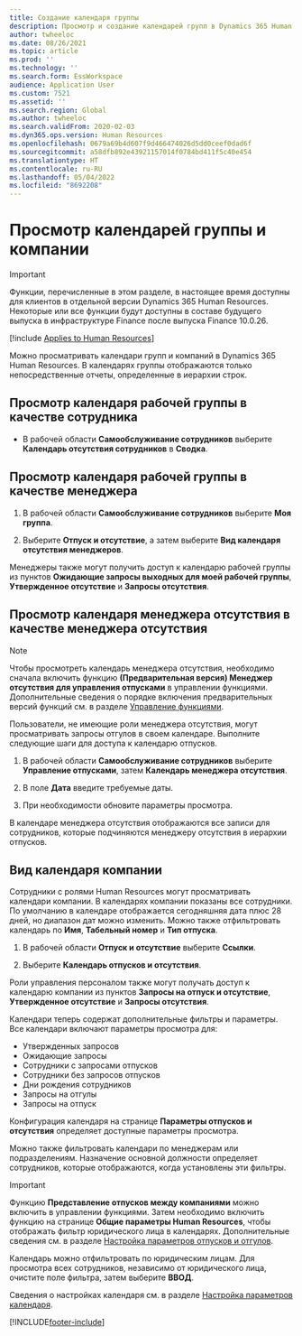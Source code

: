 ```yaml
---
title: Создание календаря группы
description: Просмотр и создание календарей групп в Dynamics 365 Human Resources.
author: twheeloc
ms.date: 08/26/2021
ms.topic: article
ms.prod: ''
ms.technology: ''
ms.search.form: EssWorkspace
audience: Application User
ms.custom: 7521
ms.assetid: ''
ms.search.region: Global
ms.author: twheeloc
ms.search.validFrom: 2020-02-03
ms.dyn365.ops.version: Human Resources
ms.openlocfilehash: 0679a69b4d607f9d466474026d5dd0ceef0dad6f
ms.sourcegitcommit: a58dfb892e43921157014f0784bd411f5c40e454
ms.translationtype: HT
ms.contentlocale: ru-RU
ms.lasthandoff: 05/04/2022
ms.locfileid: "8692208"
---
```

# <a name="view-team-and-company-calendars"></a>Просмотр календарей группы и компании

>[!Important]
>Функции, перечисленные в этом разделе, в настоящее время доступны для клиентов в отдельной версии Dynamics 365 Human Resources. Некоторые или все функции будут доступны в составе будущего выпуска в инфраструктуре Finance после выпуска Finance 10.0.26.

[!include [Applies to Human Resources](../includes/applies-to-hr.md)]

Можно просматривать календари групп и компаний в Dynamics 365 Human Resources. В календарях группы отображаются только непосредственные отчеты, определенные в иерархии строк.

## <a name="view-your-team-calendar-as-an-employee"></a>Просмотр календаря рабочей группы в качестве сотрудника

- В рабочей области **Самообслуживание сотрудников** выберите **Календарь отсутствия сотрудников** в **Сводка**.

## <a name="view-your-team-calendar-as-a-manager"></a>Просмотр календаря рабочей группы в качестве менеджера

1. В рабочей области **Самообслуживание сотрудников** выберите **Моя группа**.

2. Выберите **Отпуск и отсутствие**, а затем выберите **Вид календаря отсутствия менеджеров**.

Менеджеры также могут получить доступ к календарю рабочей группы из пунктов **Ожидающие запросы выходных для моей рабочей группы**, **Утвержденное отсутствие** и **Запросы отсутствия**. 

## <a name="view-your-absence-manager-calendar-as-the-absence-manager"></a>Просмотр календаря менеджера отсутствия в качестве менеджера отсутствия

> [!NOTE]
> Чтобы просмотреть календарь менеджера отсутствия, необходимо сначала включить функцию **(Предварительная версия) Менеджер отсутствия для управления отпусками** в управлении функциями. Дополнительные сведения о порядке включения предварительных версий функций см. в разделе [Управление функциями](hr-admin-manage-features.md).

Пользователи, не имеющие роли менеджера отсутствия, могут просматривать запросы отгулов в своем календаре. Выполните следующие шаги для доступа к календарю отпусков.

1. В рабочей области **Самообслуживание сотрудников** выберите **Управление отпусками**, затем **Календарь менеджера отсутствия**.

2. В поле **Дата** введите требуемые даты.

3. При необходимости обновите параметры просмотра.

В календаре менеджера отсутствия отображаются все записи для сотрудников, которые подчиняются менеджеру отсутствия в иерархии отпусков.

## <a name="view-a-company-calendar"></a>Вид календаря компании

Сотрудники с ролями Human Resources могут просматривать календари компании. В календарях компании показаны все сотрудники. По умолчанию в календаре отображается сегодняшняя дата плюс 28 дней, но диапазон дат можно изменить. Можно также отфильтровать календарь по **Имя**, **Табельный номер** и **Тип отпуска**.

1. В рабочей области **Отпуск и отсутствие** выберите **Ссылки**.

2. Выберите **Календарь отпусков и отсутствия**.

Роли управления персоналом также могут получать доступ к календарю компании из пунктов **Запросы на отпуск и отсутствие**, **Утвержденное отсутствие** и **Запросы отсутствия**. 

Календари теперь содержат дополнительные фильтры и параметры. Все календари включают параметры просмотра для:

- Утвержденных запросов
- Ожидающие запросы
- Сотрудники с запросами отпусков
- Сотрудники без запросов отпусков
- Дни рождения сотрудников
- Запросы на отгулы 
- Запросы на отпуск

Конфигурация календаря на странице **Параметры отпусков и отсутствия** определяет доступные параметры просмотра.

Можно также фильтровать календари по менеджерам или подразделениям. Назначение основной должности определяет сотрудников, которые отображаются, когда установлены эти фильтры. 

> [!IMPORTANT]
> Функцию **Представление отпусков между компаниями** можно включить в управлении функциями. Затем необходимо включить функцию на странице **Общие параметры Human Resources**, чтобы отображать фильтр юридического лица в календарях. Дополнительные сведения см. в разделе [Настройка параметров отпусков и отгулов](hr-leave-and-absence-parameters.md).
> 
> Календарь можно отфильтровать по юридическим лицам. Для просмотра всех сотрудников, независимо от юридического лица, очистите поле фильтра, затем выберите **ВВОД**. 

Сведения о настройках календаря см. в разделе [Настройка параметров календаря](hr-leave-and-absence-parameters.md?configure-calendar-parameters).

[!INCLUDE[footer-include](../includes/footer-banner.md)]
